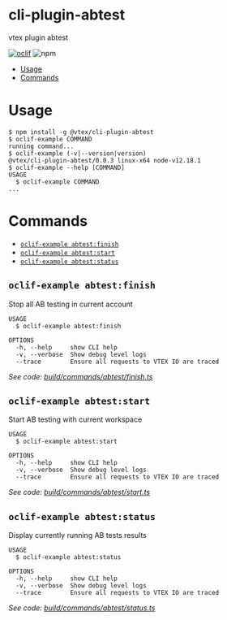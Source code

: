 cli-plugin-abtest
===================

vtex plugin abtest

[![oclif](https://img.shields.io/badge/cli-oclif-brightgreen.svg)](https://oclif.io)
![npm](https://img.shields.io/npm/v/@vtex/cli-plugin-abtest)

<!-- toc -->
* [Usage](#usage)
* [Commands](#commands)
<!-- tocstop -->
# Usage
<!-- usage -->
```sh-session
$ npm install -g @vtex/cli-plugin-abtest
$ oclif-example COMMAND
running command...
$ oclif-example (-v|--version|version)
@vtex/cli-plugin-abtest/0.0.3 linux-x64 node-v12.18.1
$ oclif-example --help [COMMAND]
USAGE
  $ oclif-example COMMAND
...
```
<!-- usagestop -->
# Commands
<!-- commands -->
* [`oclif-example abtest:finish`](#oclif-example-abtestfinish)
* [`oclif-example abtest:start`](#oclif-example-abteststart)
* [`oclif-example abtest:status`](#oclif-example-abteststatus)

## `oclif-example abtest:finish`

Stop all AB testing in current account

```
USAGE
  $ oclif-example abtest:finish

OPTIONS
  -h, --help     show CLI help
  -v, --verbose  Show debug level logs
  --trace        Ensure all requests to VTEX IO are traced
```

_See code: [build/commands/abtest/finish.ts](https://github.com/vtex/cli-plugin-abtest/blob/v0.0.3/build/commands/abtest/finish.ts)_

## `oclif-example abtest:start`

Start AB testing with current workspace

```
USAGE
  $ oclif-example abtest:start

OPTIONS
  -h, --help     show CLI help
  -v, --verbose  Show debug level logs
  --trace        Ensure all requests to VTEX IO are traced
```

_See code: [build/commands/abtest/start.ts](https://github.com/vtex/cli-plugin-abtest/blob/v0.0.3/build/commands/abtest/start.ts)_

## `oclif-example abtest:status`

Display currently running AB tests results

```
USAGE
  $ oclif-example abtest:status

OPTIONS
  -h, --help     show CLI help
  -v, --verbose  Show debug level logs
  --trace        Ensure all requests to VTEX IO are traced
```

_See code: [build/commands/abtest/status.ts](https://github.com/vtex/cli-plugin-abtest/blob/v0.0.3/build/commands/abtest/status.ts)_
<!-- commandsstop -->
